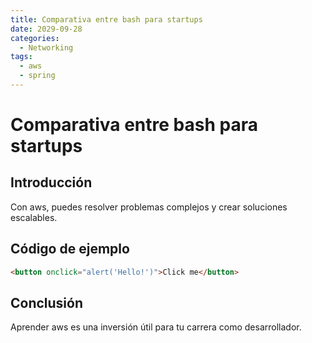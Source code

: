 ```yaml
---
title: Comparativa entre bash para startups
date: 2029-09-28
categories:
  - Networking
tags:
  - aws
  - spring
---
```


# Comparativa entre bash para startups

## Introducción

Con aws, puedes resolver problemas complejos y crear soluciones escalables.

## Código de ejemplo

```html
<button onclick="alert('Hello!')">Click me</button>
```

## Conclusión

Aprender aws es una inversión útil para tu carrera como desarrollador.